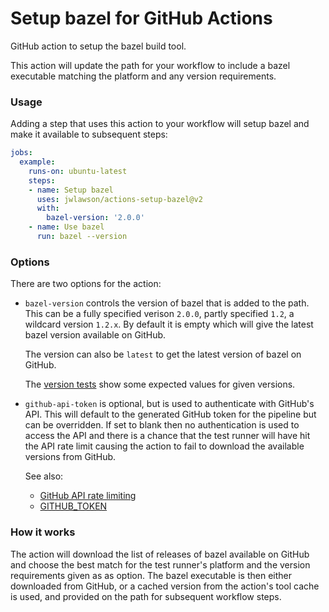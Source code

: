 # Setup bazel for GitHub Actions

GitHub action to setup the bazel build tool.

This action will update the path for your workflow to include a bazel
executable matching the platform and any version requirements.

### Usage

Adding a step that uses this action to your workflow will setup bazel
and make it available to subsequent steps:

```yaml
jobs:
  example:
    runs-on: ubuntu-latest
    steps:
    - name: Setup bazel
      uses: jwlawson/actions-setup-bazel@v2
      with:
        bazel-version: '2.0.0'
    - name: Use bazel
      run: bazel --version
```

### Options

There are two options for the action:

* `bazel-version` controls the version of bazel that is added to the path. This
  can be a fully specified verison `2.0.0`, partly specified `1.2`, a wildcard
  version `1.2.x`. By default it is empty which will give the latest bazel
  version available on GitHub.

  The version can also be `latest` to get the latest version of bazel on GitHub.

  The [version tests] show some expected values for given versions.

* `github-api-token` is optional, but is used to authenticate with GitHub's
  API. This will default to the generated GitHub token for the pipeline but can
  be overridden. If set to blank then no authentication is used to access the
  API and there is a chance that the test runner will have hit the API rate
  limit causing the action to fail to download the available versions from
  GitHub.

  See also:
   - [GitHub API rate limiting]
   - [GITHUB_TOKEN]


### How it works

The action will download the list of releases of bazel available on GitHub and
choose the best match for the test runner's platform and the version
requirements given as as option.  The bazel executable is then either
downloaded from GitHub, or a cached version from the action's tool cache is
used, and provided on the path for subsequent workflow steps.


[version tests]: ./__tests__/version.test.ts
[GitHub API rate limiting]: https://developer.github.com/v3/#rate-limiting
[GITHUB_TOKEN]: https://help.github.com/en/actions/automating-your-workflow-with-github-actions/authenticating-with-the-github_token#about-the-github_token-secret

